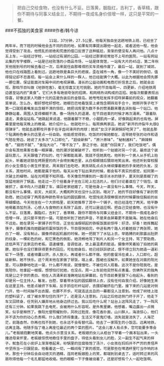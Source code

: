 > 把自己交给食物，也没有什么不妥。日落黄，胭脂红，吉利丁，香草精，跟你不期待与同事义结金兰，不期待一夜成名身价倍增一样，这只是平常的一餐。

###不孤独的美食家
####作者/韩今谅

						11站，37分钟，27.5公里，他每天独自坐这趟地铁上班，已经坐了两年半。而下班的时候他会去不同的目的地，如果有同事提出跟他一起走，或者送他一程，他会觉得受到了攻击。他慌乱的拒绝和荒唐的借口反馈了这种尴尬，渐渐的便没有人再问他。八点十五上车，一站经过学校，一站经过有湖的公园，一站经过那家经常挂不上号的医院，一站有网站云集的写字楼群，一站是已经败落的小商品市场，一站是体育馆，一站有大片的4S店，第二年秋天他摇到号的时候去看过一次，后来就任由那难得的买车资格作废了。最后一站，就到了城郊，他也只在线路图上看到过。这趟地铁是条巨大的疤痕，歪在城市一角，像一个不美好的侧切，值得铭记却不忍直视。每一站会上来什么样的一群人，他已经能猜个大概。以此为根据他会预先挪一挪位置，保证能面对车厢中间的电视屏幕。漫长的公益动画和电商打折信息之后，她就会出现。那档节目叫做《地铁吃客》，毫无惊喜又无可挑剔。她的节目每周一、四更新，介绍地铁周边甚至站内的“美食”。它们大多有艳丽夸张的招牌，和网络热词构成的店招。她每次都要表现出惊喜，好像这家人均数十元的店是伪装后的金银岛。她甩甩短发挥手招呼屏幕前的观众，她翻着菜单说，怎么办，都好想吃好想吃，她眼巴巴地看饭菜上桌饱含期待双手合十，她掰开筷子吃下第一口就捂着嘴发出含糊不清的惊叹。她把词库里为数不多的赞美翻来覆去派到每一个站口。他静静站着，周围人变得模糊不清，像一场持久的退潮，在节目结束的时候才再次涌来。“跟着轨道走，美食站站有。”她跳起来说道，他跟着脚下不稳，小腿肌肉一紧，好像跳起来的也有他。屏幕里是他每天晚上的晚餐。她介绍什么，他就吃什么，每周换两家店。她说“新开的炸裂牛丸很Q很弹牙”，他就去逐颗咬开善于在牙齿间滑开的肉球；她说“女汉子涮涮锅好吃哭了”，他就去那个贴满粉色拳头的店里点一份自助。他能感觉得到，吃饭的时候她都在，连带她夸张的动作和语气陪在旁边。她说了太多次“入口即化”，“超级新鲜”，“原汁原味”，“秘制酱料”，“麻辣鲜香”，“甜而不腻”，“食指大动”，“等不及了”，那之于他，就是“你回来了，我们吃饭吧”。偶尔会有其他乘客也看一眼屏幕，他的潮汐就被破坏了。他听到一个姑娘对另一个说，最烦这个装逼玩意儿，天天跟嗑了药似的，吃个屎都能高潮，我就不信她真吃。他听到一个男人从手机上抬起头，听着她说锁在烤肠里的肉汁会喷到嘴巴里，从白框眼镜后猥琐地笑出来。他还听到穿校服的小女生偎在小男生怀里说，周末我们去吃吧，男孩胡乱点点头继续攥着她的手亲她的头发。没关系，其他时间，她都是属于他的。每天从地下钻出来的时候，都会有不真实的感觉，如同第一次破土的植物，站在光明里不知所措。冬天像忽然摸到的一面凉冰冰的镜子，夏天则是蒸糊了的饭猛地掀开了锅盖。他走过一万个扭着身子坐在三轮上拉活的人，他们讨论着谁捡了个钱包，谁被抓了，谁冲向人行道翻了车，谁回老家结婚了。可是他身上一直没有什么事情。今天，昨天，都没有什么事情，前天，大前天，大概和昨天也没什么区别。哦对了，她的节目好像有了新的赞助商，她已经穿了两周各种颜色带水钻的圆弧翻领，吃馄饨说汤很棒很浓的时候要按住胸前的丝带蝴蝶结。今天他坐在一个大排档里，前天她推荐了其中一个铺子，他已经连吃了两天。他平静地喝着添加剂汤，心想人与食物的关系除了品尝，还可以是适应啊。把自己交给食物，也没有什么不妥。日落黄，胭脂红，吉利丁，香草精，跟你不期待与同事义结金兰，不期待一夜成名身价倍增一样，这只是平常的一餐。可是他听到了她的声音，不是来自屏幕更不是脑海。她在他身后不远处。她在录另一家铺子的节目，正坐在油烟顿起的铁板饭面前惊呼：好烫，好香！她挥舞起筷子，摄像机推向她戳破煎蛋拌饭的手。节目很快拍完，中途有两个路人对着她拍了两张照，她白了一眼，没有制止。摄像师收起机器的时候，她一把脱下了水钻上衣，举胳膊的刹那露出肚脐的纹身，一棵彩色的树，和它黑色的倒影。她流畅地骂了制片人和另一个女主持，骂了赞助商，还低声骂了这家店的老板。语速缓慢，音调低迷，世上最温柔的脏话。摄像师笑着拍了拍她的肩膀，她似乎也没打算获得更多的回应。可在她身后，他已经跃跃欲试，恨不得立刻为她造一道彩虹下一场雪，或者倾囊以供，杀人放火。再或者什么都不做。他的套餐冷在桌上，入口即化，超级新鲜。她不快乐。这个周末他在家做了顿饭，端上桌，围裙也没解开。如果她坐在对面的阳光里，可以静静地吃这一餐，什么都不用说，就慢慢吃，不被任何人观看。这次不是你陪我吃，是我陪你。他拿起一根烟，想想怕打扰她，也没点。周一上车前他突然有点害羞，仿佛昨天的独角戏是公之于世的表白。他在人流涌来前准确地站在屏幕前，在节目前奏里狠下心抬起头，看到的却是另一位主持人。鬈发，台腔，穿着带水钻的圆弧翻领上衣，没有任何自我介绍，好像她生来在这里主持。他差点被挤下车厢，反手抓住栏杆站好，衣摆却被挤在门里。接下来的几站是对侧门开，他一时间抽不出衣服，也挪不开步。可就连这出丑的一幕都没人注意到。他成了树枝上挂的塑料袋了，成了被水草勾住的浮尸了，还是没人注意到。几站之后他这侧门终于开了，他走下车又回转身，任凭别人嫌弃地从他身边挤过去。我以后吃什么呢？站台上这阵风走了，下一阵风还有三分钟。如果我跳下去电死，会被用什么形容呢。是外焦里嫩，他想着，嘴边露出一点微笑，似乎是释然了。像阳光曾照耀到你，风吹过脸庞，像花香扑面，山川醉人，海浪惊心，他们并不该为你的动心负责啊。什么我们终将重逢，生活又不是鬼打墙，消失就是消失了，人海茫茫，前路杳然，你再也找不到她，也永远不会有替代品。他去了一家陌生的小饭店。远离地铁，远离主路。他随手指了墙上离座位最近的两个菜的图片。“这会儿客人有点多，您可能要多等会儿。”老板娘抱歉地笑着。他点头示意没关系。老板娘的女儿从柜台下举着一个画本钻出来，一头撞进母亲怀里，老板娘惊慌地稳住手里的盘子，待低头看到女儿的脸，又一副生不起气来的样子。鱿鱼花在小炭炉上渐渐卷起来，砂锅里的豆腐吸饱了汤汁，小女孩在妈妈并不严厉的责怪声中坚持当一只跟屁虫，他看着这一切，一瞬间有了家的感觉。可是那些在啤酒杯里叮当作响的冰块，那些十分钟后会自动熄灭的酒精，连同老板娘脸上的笑，都端到别桌去了。适时转过来的风扇吹得他每一个毛孔都猛地收缩。他的眼眶一下子像被烧着了。还是好想有个人一起吃饭啊。			  		